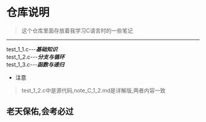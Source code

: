 # 仓库说明  
>这个仓库里面存放着我学习C语言时的一些笔记  
 

---
test_1_1.c---***基础知识***  
test_1_2.c---***分支与循环***  
test_1_3.c---***函数与递归***

- 注意  
>test_1_2.c中是源代码,note_C_1_2.md是详解版,两者内容一致
  

## 老天保佑,会考必过
